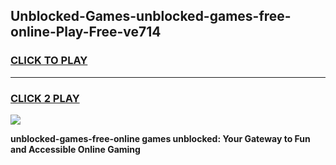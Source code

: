 
## Unblocked-Games-unblocked-games-free-online-Play-Free-ve714
<h3>
<a href="https://premium76.site?title=unblocked-games-free-online&ref=18A1">CLICK TO PLAY</a></h3>
<hr>

<h3>
<a href="https://premium76.site?title=unblocked-games-free-online&ref=18A1">CLICK 2 PLAY</a>
  
</h3>

<a href="https://premium76.site?title=unblocked-games-free-online&ref=18A1"><img src="https://clearcache.store/games.png"></a>


**unblocked-games-free-online games unblocked: Your Gateway to Fun and Accessible Online Gaming**
